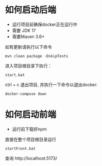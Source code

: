 # 如何启动后端
- 运行项目前确保docker正在运行中
- 需要 JDK 17
- 需要Maven 3.6+

如有更新请执行以下命令
```shell
mvn clean package -DskipTests
```

进入项目根目录下执行：
```shell
start.bat
```

ctrl + c 退出项目, 并执行一下命令以退出docker:
```shell
docker-compose down
```
# 如何启动前端
- 运行前下载好npm

直接在整个项目根目录运行
```shell
startFront.bat
```
查询
http://localhost:5173/
